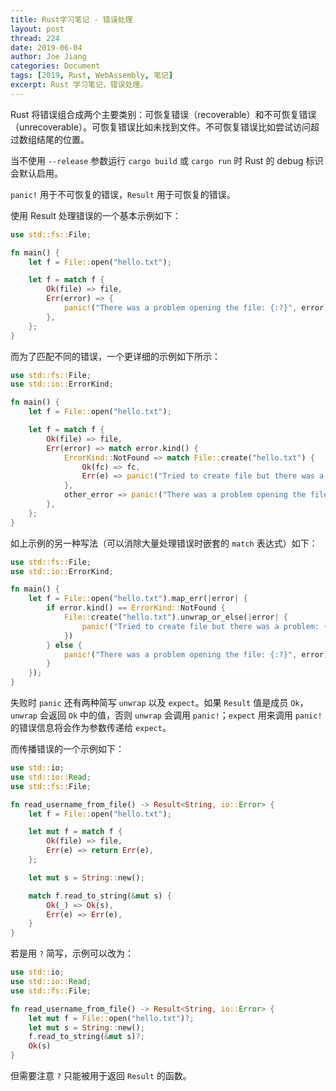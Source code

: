 ```yaml
---
title: Rust学习笔记 - 错误处理
layout: post
thread: 224
date: 2019-06-04
author: Joe Jiang
categories: Document
tags: [2019, Rust, WebAssembly, 笔记]
excerpt: Rust 学习笔记，错误处理。
---
```


Rust 将错误组合成两个主要类别：可恢复错误（recoverable）和不可恢复错误（unrecoverable）。可恢复错误比如未找到文件。不可恢复错误比如尝试访问超过数组结尾的位置。

当不使用 `--release` 参数运行 `cargo build` 或 `cargo run` 时 Rust 的 debug 标识会默认启用。

`panic!` 用于不可恢复的错误，`Result` 用于可恢复的错误。

使用 Result 处理错误的一个基本示例如下：

```rust
use std::fs::File;

fn main() {
    let f = File::open("hello.txt");

    let f = match f {
        Ok(file) => file,
        Err(error) => {
            panic!("There was a problem opening the file: {:?}", error)
        },
    };
}
```

而为了匹配不同的错误，一个更详细的示例如下所示：

```rust
use std::fs::File;
use std::io::ErrorKind;

fn main() {
    let f = File::open("hello.txt");

    let f = match f {
        Ok(file) => file,
        Err(error) => match error.kind() {
            ErrorKind::NotFound => match File::create("hello.txt") {
                Ok(fc) => fc,
                Err(e) => panic!("Tried to create file but there was a problem: {:?}", e),
            },
            other_error => panic!("There was a problem opening the file: {:?}", other_error),
        },
    };
}
```

如上示例的另一种写法（可以消除大量处理错误时嵌套的 `match` 表达式）如下：

```rust
use std::fs::File;
use std::io::ErrorKind;

fn main() {
    let f = File::open("hello.txt").map_err(|error| {
        if error.kind() == ErrorKind::NotFound {
            File::create("hello.txt").unwrap_or_else(|error| {
                panic!("Tried to create file but there was a problem: {:?}", error);
            })
        } else {
            panic!("There was a problem opening the file: {:?}", error);
        }
    });
}
```

失败时 `panic` 还有两种简写 `unwrap` 以及 `expect`。如果 `Result` 值是成员 `Ok`，`unwrap` 会返回 `Ok` 中的值，否则 `unwrap` 会调用 `panic!`；`expect` 用来调用 `panic!` 的错误信息将会作为参数传递给 `expect`。

而传播错误的一个示例如下：

```rust
use std::io;
use std::io::Read;
use std::fs::File;

fn read_username_from_file() -> Result<String, io::Error> {
    let f = File::open("hello.txt");

    let mut f = match f {
        Ok(file) => file,
        Err(e) => return Err(e),
    };

    let mut s = String::new();

    match f.read_to_string(&mut s) {
        Ok(_) => Ok(s),
        Err(e) => Err(e),
    }
}
```

若是用 `?` 简写，示例可以改为：

```rust
use std::io;
use std::io::Read;
use std::fs::File;

fn read_username_from_file() -> Result<String, io::Error> {
    let mut f = File::open("hello.txt")?;
    let mut s = String::new();
    f.read_to_string(&mut s)?;
    Ok(s)
}
```

但需要注意 `?` 只能被用于返回 `Result` 的函数。